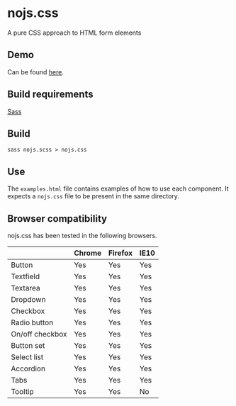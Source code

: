 nojs.css
========
A pure CSS approach to HTML form elements

Demo
----
Can be found [here](http://skeda.se/nojs/examples.html).

Build requirements
------------------
[Sass](http://sass-lang.com/)

Build
-----
`sass nojs.scss > nojs.css`

Use
---
The `examples.html` file contains examples of how to use each component. It expects a `nojs.css` file to be present in the same directory.

Browser compatibility
---------------------
nojs.css has been tested in the following browsers.

|                 | Chrome | Firefox | IE10 |
| --------------- | ------ | ------- | ---- |
| Button          | Yes    | Yes     | Yes  |
| Textfield       | Yes    | Yes     | Yes  |
| Textarea        | Yes    | Yes     | Yes  |
| Dropdown        | Yes    | Yes     | Yes  |
| Checkbox        | Yes    | Yes     | Yes  |
| Radio button    | Yes    | Yes     | Yes  |
| On/off checkbox | Yes    | Yes     | Yes  |
| Button set      | Yes    | Yes     | Yes  |
| Select list     | Yes    | Yes     | Yes  |
| Accordion       | Yes    | Yes     | Yes  |
| Tabs            | Yes    | Yes     | Yes  |
| Tooltip         | Yes    | Yes     | No   |
